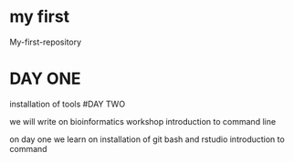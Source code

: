 # my first

My-first-repository
# DAY ONE

installation of tools
#DAY TWO

we will write on bioinformatics workshop
introduction to command line


on day one we learn on installation of git bash and rstudio
introduction  to command 
